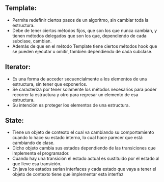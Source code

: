 ## Template:

-   Permite redefinir ciertos pasos de un algoritmo, sin cambiar toda la estructura.
-   Debe de tener ciertos métodos fijos, que son los que nunca cambian, y tienen
    métodos delegados que son los que, dependiendo de cada subclase, cambian.
-   Además de que en el método Template tiene ciertos métodos hook que se pueden
    ejecutar u omitir, también dependiendo de cada subclase.

## Iterator:

-   Es una forma de acceder secuencialmente a los elementos de una estructura, sin tener que exponerlos.
-   Se caracteriza por tener solamente los métodos necesarios para poder recorrer la estructura y otro para regresar un elemento de esa estructura.
-   Su intención es proteger los elementos de una estructura.

## State:

-   Tiene un objeto de contexto el cual va cambiando su comportamiento cuando lo hace su estado interno, lo cual hace parecer que está cambiando de clase.
-   Dicho objeto cambia sus estados dependiendo de las transiciones que implementa el programador.
-   Cuando hay una transición el estado actual es sustituido por el estado al que lleve esa transición.
-   En java los estados serían interfaces y cada estado que vaya a tener el objeto de contexto tiene que implementar esta interfaz
